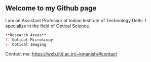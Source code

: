 ## Welcome to my Github page

I am an Assistant Professor at Indian Institute of Technology Delhi. I specialize in the field of Optical Science.

```markdown
**Research Areas**
1. Optical Microscopy
2. Optical Imaging
```
Contact me: https://web.iitd.ac.in/~kmanish/#contact
